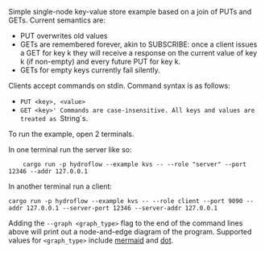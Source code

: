 Simple single-node key-value store example based on a join of PUTs and GETs. 
Current semantics are:
 - PUT overwrites old values
 - GETs are remembered forever, akin to SUBSCRIBE: once a client issues a GET for key k they will receive a response on the current value of key k (if non-empty) and every future PUT for key k.
 - GETs for empty keys currently fail silently.

 Clients accept commands on stdin. Command syntax is as follows:
 - `PUT <key>, <value>`
 - `GET <key>'
 Commands are case-insensitive. All keys and values are treated as `String`s.


To run the example, open 2 terminals.

In one terminal run the server like so:
```
    cargo run -p hydroflow --example kvs -- --role "server" --port 12346 --addr 127.0.0.1
```

In another terminal run a client:
```
cargo run -p hydroflow --example kvs -- --role client --port 9090 --addr 127.0.0.1 --server-port 12346 --server-addr 127.0.0.1
```

Adding the `--graph <graph_type>` flag to the end of the command lines above will print out a node-and-edge diagram of the program. Supported values for `<graph_type>` include [mermaid](https://mermaid-js.github.io/) and [dot](https://graphviz.org/doc/info/lang.html).
